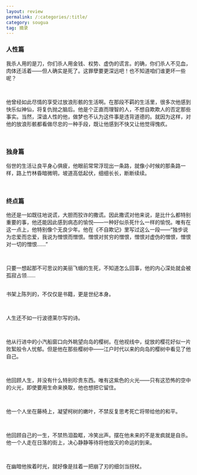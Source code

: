 ```yaml
---
layout: review
permalink: /:categories/:title/
category: sougua
tag: 摘录
---
```




### 人性篇

我杀人用的是刀，你们杀人用金钱、权势、虚伪的谎言。的确，你们杀人不见血，肉体还活着——但人确实是死了。这罪孽要更深远吧！也不知道咱们谁更坏一些呢？

<br>

他曾经如此尽情的享受过放浪形骸的生活啊。在那段不羁的生活里，很多次他感到快乐似神仙，将复仇抛之脑后。他是个正直而理智的人，不想自欺欺人的否定那些事实。当然，深谙人性的他，做梦也不认为这件事是违背道德的。就因为这样，对他的放浪形骸都看做尽忠的一种手段，既让他感到不快又让他觉得愧疚。

<br>

### 独身篇

俗世的生活让良平身心俱疲，他眼前常常浮现出一条路，就像小时候的那条路一样，路上竹林昏暗微明，坡道高低起伏，细细长长，断断续续。

<br>

### 终点篇

他还是一如既往地说谎，大胆而狡诈的撒谎。因此撒谎对他来说，是比什么都特别重要的事，他还能因此感到病态的愉悦——一种好似杀死什么一样的愉悦。唯有在这一点上，他特别像个无良少年。他在《不自欺记》里写过这么一段——“独步说为恋爱而恋爱，我说为憎恨而憎恨。憎恨对贫穷的憎恨，憎恨对虚伪的憎恨，憎恨对一切的憎恨……”

<br>

只要一想起那不可思议的美丽飞蛾的生死，不知道怎么回事，他的内心深处就会被孤寂占领……

<br>书架上陈列的，不仅仅是书籍，更是世纪本身。

<br>

人生还不如一行波德莱尔写的诗。

<br>

他从行进中的小汽船窗口向外眺望向岛的樱树。在他视线中，绽放的樱花好似一片败絮般令人忧郁。但是他在那些樱树中——江户时代以来的向岛的樱树中看见了他自己。

<br>

他回顾人生，并没有什么特别珍贵东西。唯有这紫色的火光——只有这恐怖的空中的火光，即使要用生命来换取，他也想把它留住。

<br>

他一个人坐在藤椅上，凝望柯树的嫩叶，不禁反复思考死亡将带给他的和平。

<br>

他回顾自己的一生，不禁热泪盈眶，冷笑出声。摆在他未来的不是发疯就是自杀。他一个人走在日落的街上，决心静静等待将他毁灭的命运的到来。

<br>

在幽暗他挨着时光，就好像是拄着一把崩了刃的细剑当拐杖。